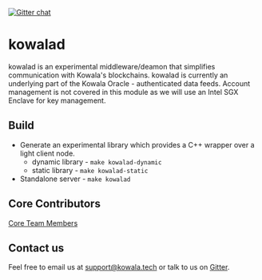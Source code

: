 [![Gitter chat](https://badges.gitter.im/kowala/kcoin.png)](https://gitter.im/kowala-tech/lobby)

# kowalad

kowalad is an experimental middleware/deamon that simplifies communication with Kowala's blockchains.
kowalad is currently an underlying part of the Kowala Oracle - authenticated data feeds.
Account management is not covered in this module as we will use an Intel SGX Enclave for key management.

## Build

* Generate an experimental library which provides a C++ wrapper over a light client node.
  * dynamic library - `make kowalad-dynamic`
  * static library - `make kowalad-static`
* Standalone server - `make kowalad`

## Core Contributors

[Core Team Members](https://github.com/orgs/kowala-tech/people)

## Contact us

Feel free to email us at support@kowala.tech or talk to us on [Gitter](https://gitter.im/kowala-tech/kcoin).
